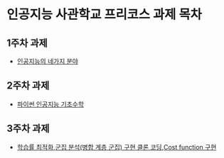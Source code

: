 # 인공지능 사관학교 프리코스 과제 목차

## 1주차 과제 
* [인공지능의 네가지 분야](https://github.com/bokyungJ/AI_precourse/blob/master/1%EC%A3%BC%EC%B0%A8%EA%B3%BC%EC%A0%9C.ipynb)

## 2주차 과제
* [파이썬 인공지능 기초수학](https://github.com/bokyungJ/AI_precourse/blob/master/2%EC%A3%BC%EC%B0%A8%EA%B3%BC%EC%A0%9C.ipynb)

## 3주차 과제
* [학습률 최적화,군집 분석(병합 계층 군집) 구현 클론 코딩,Cost function 구현](https://github.com/bokyungJ/AI_precourse/blob/master/3%EC%A3%BC%EC%B0%A8_%EA%B3%BC%EC%A0%9C.ipynb)
